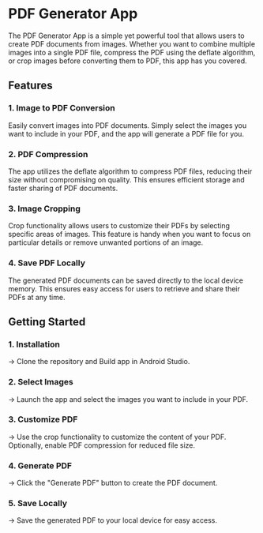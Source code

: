 # PDF Generator App
The PDF Generator App is a simple yet powerful tool that allows users to create PDF documents from images. Whether you want to combine multiple images into a single PDF file, compress the PDF using the deflate algorithm, or crop images before converting them to PDF, this app has you covered.
## Features
### 1. Image to PDF Conversion
Easily convert images into PDF documents. Simply select the images you want to include in your PDF, and the app will generate a PDF file for you.


### 2. PDF Compression
The app utilizes the deflate algorithm to compress PDF files, reducing their size without compromising on quality. This ensures efficient storage and faster sharing of PDF documents.


### 3. Image Cropping
Crop functionality allows users to customize their PDFs by selecting specific areas of images. This feature is handy when you want to focus on particular details or remove unwanted portions of an image.


### 4. Save PDF Locally
The generated PDF documents can be saved directly to the local device memory. This ensures easy access for users to retrieve and share their PDFs at any time.

## Getting Started

### 1. Installation

-> Clone the repository and Build app in Android Studio.

### 2. Select Images
-> Launch the app and select the images you want to include in your PDF.


### 3. Customize PDF
-> Use the crop functionality to customize the content of your PDF. Optionally, enable PDF compression for reduced file size.


### 4. Generate PDF
-> Click the "Generate PDF" button to create the PDF document.

### 5. Save Locally
-> Save the generated PDF to your local device for easy access.








